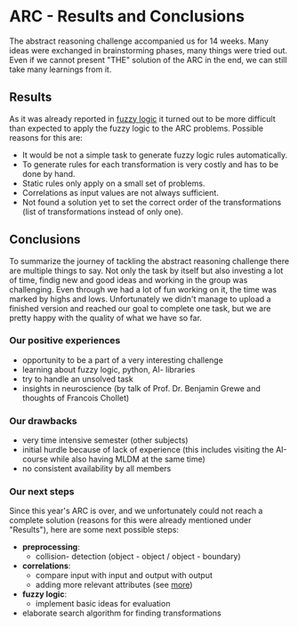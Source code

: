 # ARC - Results and Conclusions
The abstract reasoning challenge accompanied us for 14 weeks. Many ideas were exchanged in brainstorming phases, many things were tried out.
Even if we cannot present "THE" solution of the ARC in the end, we can still take many learnings from it.

## Results
As it was already reported in [fuzzy logic](fuzzy_logic.md) it turned out to be more difficult than expected to apply the fuzzy logic to the ARC problems.
Possible reasons for this are:
* It would be not a simple task to generate fuzzy logic rules automatically.
* To generate rules for each transformation is very costly and has to be done by hand.
* Static rules only apply on a small set of problems.
* Correlations as input values are not always sufficient.
* Not found a solution yet to set the correct order of the transformations (list of transformations instead of only one).

## Conclusions
To summarize the journey of tackling the abstract reasoning challenge there are multiple things to say.
Not only the task by itself but also investing a lot of time, findig new and good ideas and working in the group was challenging.
Even through we had a lot of fun working on it, the time was marked by highs and lows.
Unfortunately we didn't manage to upload a finished version and reached our goal to complete one task, but we are pretty happy with the
quality of what we have so far.

### Our positive experiences
* opportunity to be a part of a very interesting challenge
* learning about fuzzy logic, python, AI- libraries
* try to handle an unsolved task
* insights in neuroscience (by talk of Prof. Dr. Benjamin Grewe and thoughts of Francois Chollet)

### Our drawbacks
* very time intensive semester (other subjects)
* initial hurdle because of lack of experience (this includes visiting the AI-course while also having MLDM at the same time)
* no consistent availability by all members

### Our next steps
Since this year's ARC is over, and we unfortunately could not reach a complete solution
(reasons for this were already mentioned under "Results"), here are some next possible steps:
* **preprocessing**:
  * collision- detection (object - object / object - boundary)
* **correlations**:
  * compare input with input and output with output
  * adding more relevant attributes (see [more](correlations.md#additional-ideas-of-attributes))
* **fuzzy logic**:
  * implement basic ideas for evaluation
* elaborate search algorithm for finding transformations
